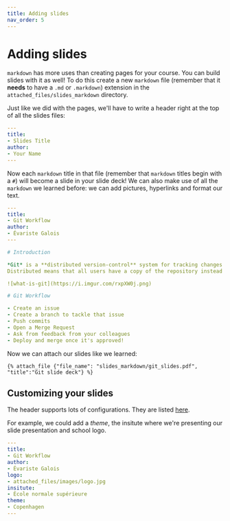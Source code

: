 ```yaml
---
title: Adding slides
nav_order: 5
---
```


# Adding slides

`markdown` has more uses than creating pages for your course.
You can build slides with it as well!
To do this create a new `markdown` file (remember that it **needs** to have a `.md` or `.markdown`) extension in the `attached_files/slides_markdown` directory.

Just like we did with the pages, we'll have to write a header right at the top of all the slides files:

```yaml
---
title: 
- Slides Title
author:
- Your Name
---
```

Now each `markdown` title in that file (remember that `markdown` titles begin with a `#`) will become a slide in your slide deck!
We can also make use of all the `markdown` we learned before: we can add pictures, hyperlinks and format our text.

```yaml
---
title: 
- Git Workflow
author:
- Évariste Galois
---

# Introduction

*Git* is a **distributed version-control** system for tracking changes in files and coordinating work on those files among multiple people.
Distributed means that all users have a copy of the repository instead of a centralized version on a server.

![what-is-git](https://i.imgur.com/rxpXW0j.png)

# Git Workflow

- Create an issue
- Create a branch to tackle that issue
- Push commits
- Open a Merge Request
- Ask from feedback from your colleagues
- Deploy and merge once it's approved!
```

Now we can attach our slides like we learned:

`{% attach_file {"file_name": "slides_markdown/git_slides.pdf", "title":"Git slide deck"} %}`

## Customizing your slides

The header supports lots of configurations. They are listed [here](https://pandoc.org/MANUAL.html#variables-for-beamer-slides).

For example, we could add a *theme*, the insitute where we're presenting our slide presentation and school logo.

```yaml
---
title: 
- Git Workflow
author:
- Évariste Galois
logo:
- attached_files/images/logo.jpg
insitute:
- École normale supérieure
theme:
- Copenhagen
---